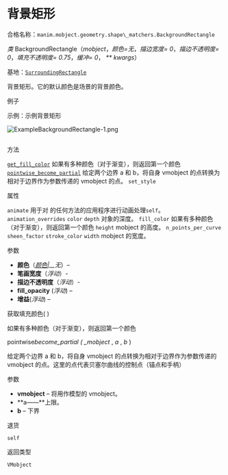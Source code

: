 # 背景矩形

合格名称：`manim.mobject.geometry.shape\_matchers.BackgroundRectangle`

_类_ BackgroundRectangle（_mobject_，_颜色=无_，_描边宽度= 0_，_描边不透明度= 0_，_填充不透明度= 0.75_，_缓冲= 0_， _\*\* kwargs_）

基地：[`SurroundingRectangle`]()

背景矩形。它的默认颜色是场景的背景颜色。

例子

示例：示例背景矩形

![ExampleBackgroundRectangle-1.png](../static/ExampleBackgroundRectangle-1.png)


```py

```


方法

[`get_fill_color`]()
如果有多种颜色（对于渐变），则返回第一个颜色
[`pointwise_become_partial`]()
给定两个边界 a 和 b，将自身 vmobject 的点转换为相对于边界作为参数传递的 vmobject 的点。
`set_style`


属性


`animate`
用于对 的任何方法的应用程序进行动画处理`self`。
`animation_overrides`
`color`
`depth`
对象的深度。
`fill_color`
如果有多种颜色（对于渐变），则返回第一个颜色
`height`
mobject 的高度。
`n_points_per_curve`
`sheen_factor`
`stroke_color`
`width`
mobject 的宽度。


参数

- **颜色**（[_颜色_]()_|\_\_无_）–
- **笔画宽度**（_浮动_）-
- **描边不透明度**（_浮动_）-
- **fill_opacity** (_浮动_) –
- **增益**(_浮动_) –

获取填充颜色( )

如果有多种颜色（对于渐变），则返回第一个颜色

pointwise*become_partial ( \_mobject* , _a_ , _b_ )

给定两个边界 a 和 b，将自身 vmobject 的点转换为相对于边界作为参数传递的 vmobject 的点。这里的点代表贝塞尔曲线的控制点（锚点和手柄）

参数

- **vmobject** – 将用作模型的 vmobject。
- **a——**上限。
- **b** – 下界

退货

`self`

返回类型

`VMobject`
